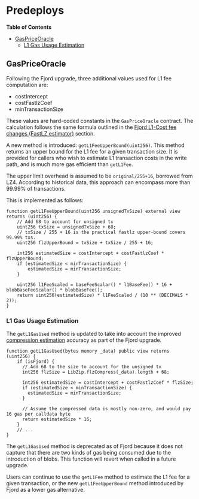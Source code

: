 # Predeploys

<!-- START doctoc generated TOC please keep comment here to allow auto update -->
<!-- DON'T EDIT THIS SECTION, INSTEAD RE-RUN doctoc TO UPDATE -->
**Table of Contents**

- [GasPriceOracle](#gaspriceoracle)
  - [L1 Gas Usage Estimation](#l1-gas-usage-estimation)

<!-- END doctoc generated TOC please keep comment here to allow auto update -->

## GasPriceOracle

Following the Fjord upgrade, three additional values used for L1 fee computation are:

- costIntercept
- costFastlzCoef
- minTransactionSize

These values are hard-coded constants in the `GasPriceOracle` contract. The
calculation follows the same formula outlined in the
[Fjord L1-Cost fee changes (FastLZ estimator)](./exec-engine.md#fjord-l1-cost-fee-changes-fastlz-estimator)
section.

A new method is introduced: `getL1FeeUpperBound(uint256)`. This method returns an upper bound for the L1 fee
for a given transaction size. It is provided for callers who wish to estimate L1 transaction costs in the
write path, and is much more gas efficient than `getL1Fee`.

The upper limit overhead is assumed to be `original/255+16`, borrowed from LZ4. According to historical data, this
approach can encompass more than 99.99% of transactions.

This is implemented as follows:

```solidity
function getL1FeeUpperBound(uint256 unsignedTxSize) external view returns (uint256) {
    // Add 68 to account for unsigned tx
    uint256 txSize = unsignedTxSize + 68;
    // txSize / 255 + 16 is the practical fastlz upper-bound covers 99.99% txs.
    uint256 flzUpperBound = txSize + txSize / 255 + 16;

    int256 estimatedSize = costIntercept + costFastlzCoef * flzUpperBound;
    if (estimatedSize < minTransactionSize) {
        estimatedSize = minTransactionSize;
    }
  
    uint256 l1FeeScaled = baseFeeScalar() * l1BaseFee() * 16 + blobBaseFeeScalar() * blobBaseFee();
    return uint256(estimatedSize) * l1FeeScaled / (10 ** (DECIMALS * 2));
}
```

### L1 Gas Usage Estimation

The `getL1GasUsed` method is updated to take into account the improved [compression estimation](./exec-engine.md#fees)
accuracy as part of the Fjord upgrade.

```solidity
function getL1GasUsed(bytes memory _data) public view returns (uint256) {
    if (isFjord) {
      // Add 68 to the size to account for the unsigned tx
      int256 flzSize = LibZip.flzCompress(_data).length + 68;

      int256 estimatedSize = costIntercept + costFastlzCoef * flzSize;
      if (estimatedSize < minTransactionSize) {
        estimatedSize = minTransactionSize;
      }

      // Assume the compressed data is mostly non-zero, and would pay 16 gas per calldata byte
      return estimatedSize * 16;
    }
    // ...
}
```

The `getL1GasUsed` method is deprecated as of Fjord because it does not capture that there are
two kinds of gas being consumed due to the introduction of blobs. This function will revert when
called in a future upgrade.

Users can continue to use the `getL1Fee` method to estimate the L1 fee for a given transaction, or the
new `getL1FeeUpperBound` method introduced by Fjord as a lower gas alternative.
